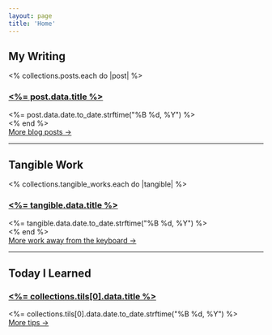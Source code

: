 ```yaml
---
layout: page
title: 'Home'
---
```


<div class="mx-auto my-0 p-[20px] pb-1">
	<h2 class="mt-0 alt_font text-2xl">My Writing</h2>
  <% collections.posts.each do |post| %>
    <div class="mb-[16px]">
      <h3 class="post-title">
        <a href="<%= post.relative_url %>"><%= post.data.title %></a>
      </h3>
			<div class="post-date"><%= post.data.date.to_date.strftime("%B %d, %Y") %></div>
    </div>
  <% end %>
	<div class="mt-2">
		<a class="text-xs text-black" href="/blog/">More blog posts →</a>
	</div>
	<hr class="mt-6">
	<h2 class="mt-6 alt_font text-2xl">Tangible Work</h2>
	<% collections.tangible_works.each do |tangible| %>
		<div class="mb-[16px]">
			<h3 class="post-title">
				<a href="<%= tangible.relative_url %>"><%= tangible.data.title %></a>
			</h3>
			<div class="post-date"><%= tangible.data.date.to_date.strftime("%B %d, %Y") %></div>
		</div>
	<% end %> 
	<div class="mt-2">
		<a class="text-xs text-black" href="/tangible-work/">More work away from the keyboard →</a>
	</div>
	<hr class="mt-6">
	<h2 class="mt-6 alt_font text-2xl">Today I Learned</h2>
	<div class="mb-[16px]">
		<h3 class="post-title">
			<a href="<%= collections.tils[0].relative_url %>"><%= collections.tils[0].data.title %></a>
		</h3>
		<div class="post-date"><%= collections.tils[0].data.date.to_date.strftime("%B %d, %Y") %></div>
	</div>
	<div class="mt-2 mb-6">
		<a class="text-xs text-black" href="/today-i-learned/">More tips →</a>
	</div>
</div>
